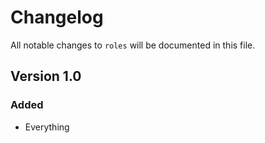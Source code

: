 # Changelog

All notable changes to `roles` will be documented in this file.

## Version 1.0

### Added
- Everything
